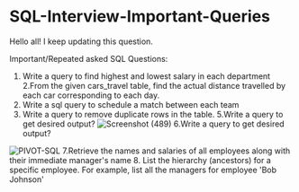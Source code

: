 # SQL-Interview-Important-Queries
Hello all!
I keep updating this question.

Important/Repeated asked SQL Questions:

1. Write a query to find highest and lowest salary in each department
2.From the given cars_travel table, find the actual distance travelled by each car corresponding to each day.
3. Write a sql query to schedule a match between each team
4. Write a query to remove duplicate rows in the table.
5.Write a query to get desired output?
        ![Screenshot (489)](https://github.com/hemaprabhavathi20/SQL-Interview-Important-Queries/assets/147178268/e317d5c8-0b21-4708-9752-8e07646c7183)
6.Write a query to get desired output?
          
![PIVOT-SQL](https://github.com/hemaprabhavathi20/SQL-Interview-Important-Queries/assets/147178268/f9452977-6dc4-4720-98f5-275487e061ec)
7.Retrieve the names and salaries of all employees along with their immediate manager's name
8. List the hierarchy (ancestors) for a specific employee. For example, list all the managers for employee 'Bob Johnson'
